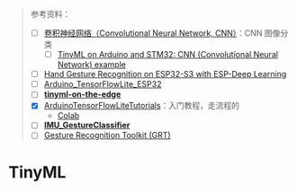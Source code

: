 > 参考资料：
>
> - [ ] [卷积神经网络（Convolutional Neural Network, CNN）](https://www.tensorflow.org/tutorials/images/cnn?hl=zh-cn)：CNN 图像分类
>   - [ ] [TinyML on Arduino and STM32: CNN (Convolutional Neural Network) example](https://eloquentarduino.github.io/2020/11/tinyml-on-arduino-and-stm32-cnn-convolutional-neural-network-example/)
> - [ ] [Hand Gesture Recognition on ESP32-S3 with ESP-Deep Learning](https://blog.espressif.com/hand-gesture-recognition-on-esp32-s3-with-esp-deep-learning-176d7e13fd37)
> - [ ] [Arduino_TensorFlowLite_ESP32](https://github.com/tanakamasayuki/Arduino_TensorFlowLite_ESP32)
> - [ ] **[tinyml-on-the-edge](https://github.com/jaredmaks/tinyml-on-the-edge)**
> - [x] [ArduinoTensorFlowLiteTutorials](https://github.com/arduino/ArduinoTensorFlowLiteTutorials)：入门教程，走流程的
>   - [Colab](https://colab.research.google.com/drive/17_voeGDplhO8GryyTaQzbJBtodRqaOqr#scrollTo=9J33uwpNtAku)
> - [ ] **[IMU_GestureClassifier](https://github.com/humberto-trujillo/IMU_GestureClassifier)**
> - [ ] [Gesture Recognition Toolkit (GRT)](https://github.com/nickgillian/grt)

# TinyML

